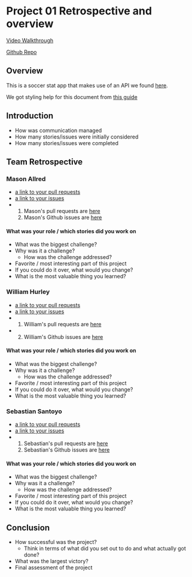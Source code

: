 # Project 01 Retrospective and overview

[Video Walkthrough](https://www.youtube.com/watch?v=o-YBDTqX_ZU) 
<!-- Ads have really ruined rick-rolling. -->
[Github Repo](https://github.com/wdhurleyjr/CST438-Project-1)

## Overview
This is a soccer stat app that makes use of an API we found [here](https://github.com/public-apis/public-apis?tab=readme-ov-file).

We got styling help for this document from [this guide](https://docs.github.com/en/get-started/writing-on-github/getting-started-with-writing-and-formatting-on-github/basic-writing-and-formatting-syntax)

## Introduction

* How was communication managed
* How many stories/issues were initially considered
* How many stories/issues were completed

## Team Retrospective

### Mason Allred

- [a link to your pull requests]()
- [a link to your issues]()
- 1. Mason's pull requests are [here](https://github.com/Jonathan-Welham/Bits-Bots/pulls/@CarolDanvers)
  2. Mason's Github issues are [here](https://github.com/FedericoRubino/cst438_project2/issues/created_by/@FedericoRubino)

#### What was your role / which stories did you work on

+ What was the biggest challenge? 
+ Why was it a challenge?
  + How was the challenge addressed?
+ Favorite / most interesting part of this project
+ If you could do it over, what would you change?
+ What is the most valuable thing you learned?

### William Hurley

- [a link to your pull requests]()
- [a link to your issues]()
- 1. William's pull requests are [here](https://github.com/Jonathan-Welham/Bits-Bots/pulls/@CarolDanvers)
- 2. William's Github issues are [here](https://github.com/FedericoRubino/cst438_project2/issues/created_by/@FedericoRubino)

#### What was your role / which stories did you work on

+ What was the biggest challenge? 
+ Why was it a challenge?
  + How was the challenge addressed?
+ Favorite / most interesting part of this project
+ If you could do it over, what would you change?
+ What is the most valuable thing you learned?
 
### Sebastian Santoyo

- [a link to your pull requests]()
- [a link to your issues]()
- 1. Sebastian's pull requests are [here](https://github.com/Jonathan-Welham/Bits-Bots/pulls/@CarolDanvers)
  2. Sebastian's Github issues are [here](https://github.com/FedericoRubino/cst438_project2/issues/created_by/@FedericoRubino)

#### What was your role / which stories did you work on

+ What was the biggest challenge? 
+ Why was it a challenge?
  + How was the challenge addressed?
+ Favorite / most interesting part of this project
+ If you could do it over, what would you change?
+ What is the most valuable thing you learned?

## Conclusion

- How successful was the project?
  - Think in terms of what did you set out to do and what actually got done?
- What was the largest victory?
- Final assessment of the project
